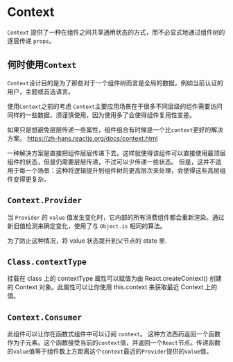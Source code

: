 <!--
 * @Author: zhangwu
 * @Date: 2022-04-07 09:57:49
 * @LastEditors: zhangwu
 * @LastEditTime: 2022-04-07 20:22:59
 * @Description: 请填写简介
-->
# Context

`Context` 提供了一种在组件之间共享通用状态的方式，而不必显式地通过组件树的逐层传递 `props`。

## 何时使用`Context`

`Context`设计目的是为了那些对于一个组件树而言是全局的数据，例如当前认证的用户，主题或首选语言。

使用`Context`之前的考虑
`Context`主要应用场景在于很多不同层级的组件需要访问同样的一些数据，须谨慎使用，因为使用多了会使得组件复用性变差。

如果只是想避免层层传递一些属性，组件组合有时候是一个比`context`更好的解决方案。
<https://zh-hans.reactjs.org/docs/context.html>

一种解决方案是直接把组件层层传递下去。这样就使得该组件可以直接使用最顶层组件的状态，但是仍需要层层传递，不过可以少传递一些状态。
但是，这并不适用于每一个场景：这种将逻辑提升到组件树的更高层次来处理，会使得这些高层组件变得更复杂。

## `Context.Provider`

当 `Provider` 的 `value` 值发生变化时，它内部的所有消费组件都会重新渲染。通过新旧值检测来确定变化，使用了与 `Object.is` 相同的算法。

为了防止这种情况，将 value 状态提升到父节点的 state 里.

## `Class.contextType`

挂载在 class 上的 contextType 属性可以赋值为由 React.createContext() 创建的 Context 对象。此属性可以让你使用 this.context 来获取最近 Context 上的值。

## `Context.Consumer`

此组件可以让你在函数式组件中可以订阅 `context`。
这种方法西药返回一个函数作为子元素。这个函数接受当前的`context`值，并返回一个`React`节点。传递函数的`value`值等于组件数上方距离这个`context`最近的`Provider`提供的`value`值。
